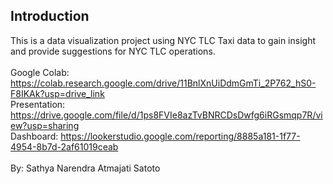 ## Introduction

This is a data visualization project using NYC TLC Taxi data to gain insight and provide suggestions for NYC TLC operations. \
<br>
Google Colab: https://colab.research.google.com/drive/11BnlXnUiDdmGmTi_2P762_hS0-F8IKAk?usp=drive_link \
Presentation: https://drive.google.com/file/d/1ps8FVIe8azTvBNRCDsDwfg6iRGsmqp7R/view?usp=sharing \
Dashboard: https://lookerstudio.google.com/reporting/8885a181-1f77-4954-8b7d-2af61019ceab
<br><br>
By: Sathya Narendra Atmajati Satoto
